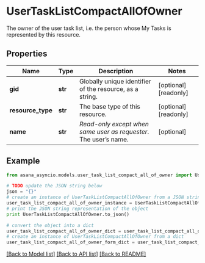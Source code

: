 # UserTaskListCompactAllOfOwner

The owner of the user task list, i.e. the person whose My Tasks is represented by this resource.

## Properties

Name | Type | Description | Notes
------------ | ------------- | ------------- | -------------
**gid** | **str** | Globally unique identifier of the resource, as a string. | [optional] [readonly] 
**resource_type** | **str** | The base type of this resource. | [optional] [readonly] 
**name** | **str** | *Read-only except when same user as requester*. The user’s name. | [optional] 

## Example

```python
from asana_asyncio.models.user_task_list_compact_all_of_owner import UserTaskListCompactAllOfOwner

# TODO update the JSON string below
json = "{}"
# create an instance of UserTaskListCompactAllOfOwner from a JSON string
user_task_list_compact_all_of_owner_instance = UserTaskListCompactAllOfOwner.from_json(json)
# print the JSON string representation of the object
print UserTaskListCompactAllOfOwner.to_json()

# convert the object into a dict
user_task_list_compact_all_of_owner_dict = user_task_list_compact_all_of_owner_instance.to_dict()
# create an instance of UserTaskListCompactAllOfOwner from a dict
user_task_list_compact_all_of_owner_form_dict = user_task_list_compact_all_of_owner.from_dict(user_task_list_compact_all_of_owner_dict)
```
[[Back to Model list]](../README.md#documentation-for-models) [[Back to API list]](../README.md#documentation-for-api-endpoints) [[Back to README]](../README.md)


